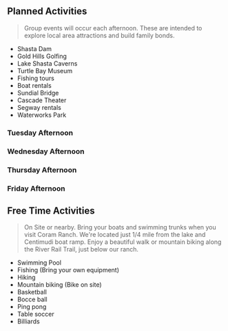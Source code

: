 ## Planned Activities
> Group events will occur each afternoon.  These are intended to explore local area attractions and build family bonds.
- Shasta Dam
- Gold Hills Golfing
- Lake Shasta Caverns
- Turtle Bay Museum
- Fishing tours
- Boat rentals
- Sundial Bridge
- Cascade Theater
- Segway rentals
- Waterworks Park

### Tuesday Afternoon

### Wednesday Afternoon

### Thursday Afternoon

### Friday Afternoon


## Free Time Activities
> On Site or nearby. Bring your boats and swimming trunks when you visit Coram Ranch. We're located just 1/4 mile from the lake and Centimudi boat ramp.  Enjoy a beautiful walk or mountain biking along the River Rail Trail, just below our ranch.

- Swimming Pool
- Fishing (Bring your own equipment)
- Hiking
- Mountain biking (Bike on site)
- Basketball
- Bocce ball 
- Ping pong
- Table soccer
- Billiards